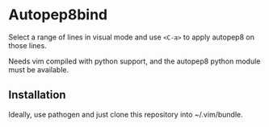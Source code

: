 Autopep8bind
============
Select a range of lines in visual mode and use `<C-a>` to apply autopep8 on those lines.

Needs vim compiled with python support, and the autopep8 python module must be available.


Installation
------------
Ideally, use pathogen and just clone this repository into ~/.vim/bundle.
